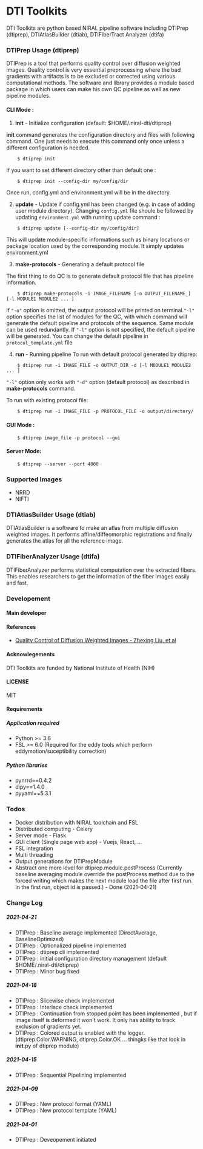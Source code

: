 # DTI Toolkits 

DTI Toolkits are python based NIRAL pipeline software including DTIPrep (dtiprep), DTIAtlasBuilder (dtiab), DTIFiberTract Analyzer (dtifa)

### DTIPrep Usage (dtiprep)

DTIPrep is a tool that performs quality control over diffusion weighted images. Quality control is very essential preprocessing where the bad gradients with artifacts is to be excluded or corrected using various computational methods. The software and library provides a module based package in which users can make his own QC pipeline as well as new pipeline modules.

#### CLI Mode :

1. **init** - Initialize configuration (default: $HOME/.niral-dti/dtiprep)

**init** command generates the configuration directory and files with following command. One just needs to execute this command only once unless a different configuration is needed.
```
    $ dtiprep init 
```
If you want to set different directory other than default one :
```
    $ dtiprep init --config-dir my/config/dir
```
Once run, config.yml and environment.yml will be in the directory. 

2. **update** - Update if config.yml has been changed (e.g. in case of adding user module directory).
Changing `config.yml` file shoule be followed by updating `environment.yml` with running update command :
```
    $ dtiprep update [--config-dir my/config/dir]
```
This will update module-specific informations such as binary locations or package location used by the corresponding module. It simply updates environment.yml

3. **make-protocols** - Generating a default protocol file

The first thing to do QC is to generate default protocol file that has pipeline information.
```
    $ dtiprep make-protocols -i IMAGE_FILENAME [-o OUTPUT_FILENAME_] [-l MODULE1 MODULE2 ... ]
```
if `"-o"` option is omitted, the output protocol will be printed on terminal.`"-l"` option specifies the list of modules for the QC, with which command will generate the default pipeline and protocols of the sequence. Same module can be used redundantly. If `"-l"` option is not specified, the default pipeline will be generated. You can change the default pipeline in `protocol_template.yml` file

4. **run** - Running pipeline 
To run with default protocol generated by dtiprep:

```
    $ dtiprep run -i IMAGE_FILE -o OUTPUT_DIR -d [-l MODULE1 MODULE2 ... ]
```
`"-l"` option only works with `"-d"` option (default protocol) as described in **make-protocols** command.

To run with existing protocol file:
```
    $ dtiprep run -i IMAGE_FILE -p PROTOCOL_FILE -o output/directory/
```

#### GUI Mode :
```
    $ dtiprep image_file -p protocol --gui
```

#### Server Mode:
```
    $ dtiprep --server --port 4000
```


### Supported Images

- NRRD 
- NIFTI

### DTIAtlasBuilder Usage (dtiab)

DTIAtlasBuilder is a software to make an atlas from multiple diffusion weighted images. It performs affine/diffeomorphic registrations and finally generates the atlas for all the reference image. 

### DTIFiberAnalyzer Usage (dtifa)

DTIFiberAnalyzer performs statistical computation over the extracted fibers. This enables researchers to get the information of the fiber images easily and fast.

### Developement 

#### Main developer



#### References

- [Quality Control of Diffusion Weighted Images - Zhexing Liu, et al](https://www.ncbi.nlm.nih.gov/pmc/articles/PMC3864968/)


#### Acknowlegements

DTI Toolkits are funded by National Institute of Health (NIH)

#### LICENSE

MIT

#### Requirements

##### Application required

- Python >= 3.6 
- FSL >= 6.0 (Required for the eddy tools which perform eddymotion/suceptibility correction)

##### Python libraries
- pynrrd==0.4.2
- dipy==1.4.0
- pyyaml==5.3.1

### Todos
- Docker distribution with NIRAL toolchain and FSL 
- Distributed computing - Celery 
- Server mode - Flask 
- GUI client (Single page web app) - Vuejs, React, ...
- FSL integration
- Multi threading
- Output generations for DTIPrepModule
- Abstract one more level for dtiprep.module.postProcess (Currently baseline averaging module override the postProcess method due to the forced writing which makes the next module load the file after first run. In the first run, object id is passed.) - Done (2021-04-21)

### Change Log

##### 2021-04-21
- DTIPrep : Baseline average implemented (DirectAverage, BaselineOptimized)
- DTIPrep : Optionalized pipeline implemented 
- DTIPrep : dtiprep cli implemented
- DTIPrep : initial configuration directory management (default $HOME/.niral-dti/dtiprep)
- DTIPrep : Minor bug fixed

##### 2021-04-18
- DTIPrep : Slicewise check implemented
- DTIPrep : Interlace check implemented
- DTIPrep : Continuation from stopped point has been implemented , but if image itself is deformed it won't work. It only has ability to track exclusion of gradients yet.
- DTIPrep : Colored output is enabled with the logger. (dtiprep.Color.WARNING, dtiprep.Color.OK ... thingks like that look in __init__.py of dtiprep module)

##### 2021-04-15
- DTIPrep : Sequential Pipelining implemented

##### 2021-04-09
- DTIPrep : New protocol format (YAML)
- DTIPrep : New protocol template (YAML)

##### 2021-04-01
- DTIPrep : Deveopement initiated
